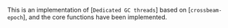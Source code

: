 This is an implementation of [`Dedicated GC threads`] based on [`crossbeam-epoch`], and the core functions have been implemented.
